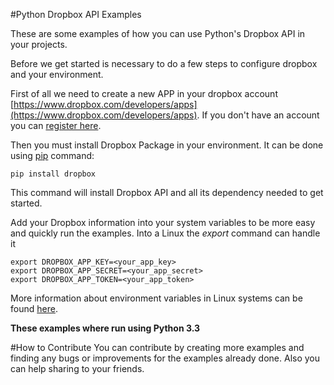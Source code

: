 #Python Dropbox API Examples


These are some examples of how you can use Python's Dropbox API in your projects.

Before we get started is necessary to do a few steps to configure dropbox and your environment.

First of all we need to create a new APP in your dropbox account [https://www.dropbox.com/developers/apps](https://www.dropbox.com/developers/apps). If you don't have an account you can [register here](https://db.tt/8aGace0).

Then you must install Dropbox Package in your environment. It can be done using [pip](http://www.pip-installer.org/en/latest/) command:
```
pip install dropbox
```
This command will install Dropbox API and all its dependency needed to get started.

Add your Dropbox information into your system variables to be more easy and quickly run the examples. Into a Linux the *export* command can handle it
```
export DROPBOX_APP_KEY=<your_app_key>
export DROPBOX_APP_SECRET=<your_app_secret>
export DROPBOX_APP_TOKEN=<your_app_token>
```

More information about environment variables in Linux systems can be found [here](http://www.cyberciti.biz/faq/set-environment-variable-linux/).

**These examples where run using Python 3.3**

#How to Contribute
You can contribute by creating more examples and finding any bugs or improvements for the examples already done. Also you can help sharing to your friends.